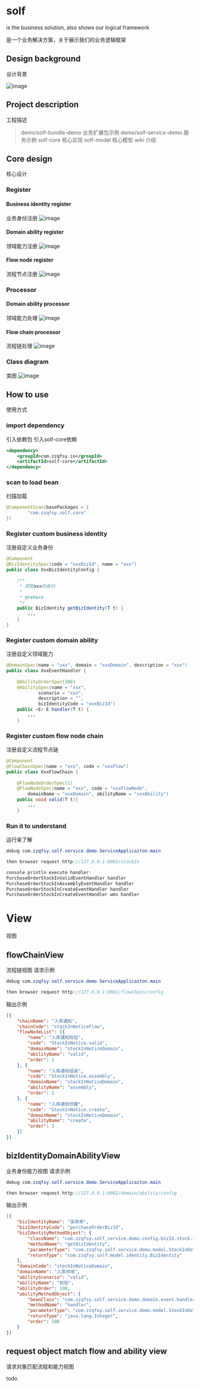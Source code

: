 # solf
is the business solution, also shows our logical framework 

是一个业务解决方案，关于展示我们的业务逻辑框架

## Design background
设计背景

![image](./wiki/pic/solf-origin.drawio.png)

## Project description
工程描述
> demo/solf-bundle-demo
> 业务扩展包示例
> demo/solf-service-demo
> 服务示例
> solf-core
> 核心实现
> solf-model
> 核心模型
> wiki
> 介绍
    

## Core design
核心设计

### Register
#### Business identity register
业务身份注册
![image](./wiki/pic/Solf%20Degin%20Biz%20Identity%20Register.jpg)

#### Domain ability register
领域能力注册
![image](./wiki/pic/Solf%20Degin%20Doamin%20Ability%20Register.png)

#### Flow node register
流程节点注册
![image](./wiki/pic/Solf%20Degin%20Flow%20Register.png)

### Processor
#### Domain ability processor
领域能力处理
![image](./wiki/pic/Solf%20Design%20Domain%20handler.png)

#### Flow chain processor
流程链处理
![image](./wiki/pic/Solf%20Design%20Flow%20handler.png)

### Class diagram
类图
![image](./wiki/pic/solf-class-graph.drawio.png)

## How to use
使用方式

### import dependency
引入依赖包
引入solf-core依赖
```xml
<dependency>
    <groupId>com.zzqfsy.io</groupId>
    <artifactId>solf-core</artifactId>
</dependency>
```

### scan to load bean
扫描加载
```java
@ComponentScan(basePackages = {
        "com.zzqfsy.solf.core"
})
```
### Register custom business identity
注册自定义业务身份
```java
@Component
@BizIdentitySpec(code = "xxxBizId", name = "xxx")
public class XxxBizIdentityConfig {

    /**
     * 获取xxx的身份
     *
     * @return
     */
    public BizIdentity getBizIdentity(T t) {
        ...
    }
}
```

### Register custom domain ability
注册自定义领域能力
```java
@DomainSpec(name = "xxx", domain = "xxxDomain", description = "xxx")
public class XxxEventHandler {
    
    @AbilityOrderSpec(300)
    @AbilitySpec(name = "xxx", 
            scenario = "xxx", 
            description = "", 
            bizIdentityCode = "xxxBizId")
    public <E> E handler(T t) {
        ...
    }
```

### Register custom flow node chain
注册自定义流程节点链
```java
@Component
@FlowChainSpec(name = "xxx", code = "xxxFlow")
public class XxxFlowChain {
    
    @FlowNodeOrderSpec(1)
    @FlowNodeSpec(name = "xxx", code = "xxxFlowNode",
        domainName = "xxxDomain", abilityName = "xxxAbility")
    public void valid(T t){
        ...
    }
```

### Run it to understand
运行来了解
```java
debug com.zzqfsy.solf.service.demo.ServiceApplicaiton.main

then browser request http://127.0.0.1:8081/stockIn

console println execute handler:
PurchaseOrderStockInValidEventHandler handler
PurchaseOrderStockInAssemblyEventHandler handler
PurchaseOrderStockInCreateEventHandler handler
PurchaseOrderStockInCreateEventHandler wms handler
```

# View
视图

## flowChainView
流程链视图
请求示例
```java
debug com.zzqfsy.solf.service.demo.ServiceApplicaiton.main

then browser request http://127.0.0.1:8081/flowChain/config
```
输出示例
```json
[{
	"chainName": "入库通知",
	"chainCode": "stockInNoticeFlow",
	"flowNodeList": [{
		"name": "入库通知校验",
		"code": "StockInNotice.valid",
		"domainName": "stockInNoticeDomain",
		"abilityName": "valid",
		"order": 1
	}, {
		"name": "入库通知组装",
		"code": "StockInNotice.assembly",
		"domainName": "stockInNoticeDomain",
		"abilityName": "assembly",
		"order": 2
	}, {
		"name": "入库通知创建",
		"code": "StockInNotice.create",
		"domainName": "stockInNoticeDomain",
		"abilityName": "create",
		"order": 3
	}]
}]
```

## bizIdentityDomainAbilityView
业务身份能力视图
请求示例
```java
debug com.zzqfsy.solf.service.demo.ServiceApplicaiton.main

then browser request http://127.0.0.1:8081/domain/ability/config
```
输出示例
```json
[{
	"bizIdentityName": "采购单",
	"bizIdentityCode": "purchaseOrderBizId",
	"bizIdentityMethodObject": {
		"className": "com.zzqfsy.solf.service.demo.config.bizId.stock.in.PurchaseOrderBizIdentityConfig",
		"methodName": "getBizIdentity",
		"parameterType": "com.zzqfsy.solf.service.demo.model.StockInDo",
		"returnType": "com.zzqfsy.solf.model.identity.BizIdentity"
	},
	"domainCode": "stockInNoticeDomain",
	"domainName": "入库领域",
	"abilityScenario": "valid",
	"abilityName": "校验",
	"abilityOrder": 100,
	"abilityMethodObject": {
		"beanClass": "com.zzqfsy.solf.service.demo.domain.event.handler.stock.in.notice.valid.PurchaseOrderStockInValidEventHandler",
		"methodName": "handler",
		"parameterType": "com.zzqfsy.solf.service.demo.model.StockInDo",
		"returnType": "java.lang.Integer",
		"order": 100
	}
}]
```

## request object match flow and ability view
请求对象匹配流程和能力视图

todo 
